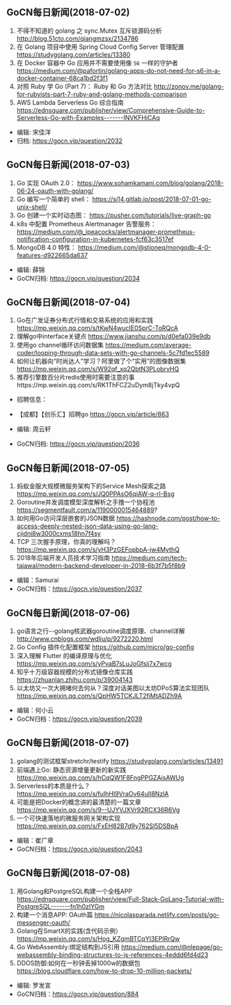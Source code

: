 ## GoCN每日新闻(2018-07-02)

1. 不得不知道的 golang 之 sync.Mutex 互斥锁源码分析 http://blog.51cto.com/qiangmzsx/2134786
2. 在 Golang 项目中使用 Spring Cloud Config Server 管理配置 https://studygolang.com/articles/13380
3. 在 Docker 容器中 Go 应用并不需要使用像 `S6` 一样的守护者 https://medium.com/@pafortin/golang-apps-do-not-need-for-s6-in-a-docker-container-68ca1bd2f3f1
4. 对照 Ruby 学 Go (Part 7)： Ruby 和 Go 方法对比 http://zonov.me/golang-for-rubyists-part-7-ruby-and-golang-methods-comparison
5. AWS Lambda Serverless Go 综合指南 https://ednsquare.com/publisher/view/Comprehensive-Guide-to-Serverless-Go-with-Examples-------INVKFHiCAq


* 编辑: 宋佳洋
* 归档: https://gocn.vip/question/2032

## GoCN每日新闻(2018-07-03)

1. Go 实现 OAuth 2.0： https://www.sohamkamani.com/blog/golang/2018-06-24-oauth-with-golang/
2. Go 编写一个简单的 shell： https://sj14.gitlab.io/post/2018-07-01-go-unix-shell/
3. Go 创建一个实时动态图： https://pusher.com/tutorials/live-graph-go
4. k8s 中配置 Prometheus  Alertmanager 告警服务： https://medium.com/@_ipeacocks/alertmanager-prometheus-notification-configuration-in-kubernetes-fcf63c3517ef
5. MongoDB 4.0 特性： https://medium.com/@stioneq/mongodb-4-0-features-d922665da637


* 编辑: 薛锦
* GoCN归档:  https://gocn.vip/question/2034

## GoCN每日新闻(2018-07-04)

1. Go在广发证券分布式行情和交易系统的应用和实践 https://mp.weixin.qq.com/s/tKwN4wucIE0SprC-ToRQcA
2. 理解go中interface关键点 https://www.jianshu.com/p/d0efa039e9db
3. 使用go channel循环访问数据集 https://medium.com/average-coder/looping-through-data-sets-with-go-channels-5c7fd1ec5589
4. 如何让机器向“时尚达人”学习？阿里做了个“实用”的图像数据集 https://mp.weixin.qq.com/s/W92qf_xq2QbtN3PLobrvHQ
5. 推荐引擎数百分片redis使用时需要注意的事https://mp.weixin.qq.com/s/RK1ThFCZ2uDym8jTky4vpQ

* 招聘信息：
* 【成都】【创乐汇】招聘go https://gocn.vip/article/863

* 编辑: 周云轩
* GoCN归档:  https://gocn.vip/question/2036

## GoCN每日新闻(2018-07-05)

1. 蚂蚁金服大规模微服务架构下的Service Mesh探索之路 https://mp.weixin.qq.com/s/JQ0PPAsO6qiAW-q-rI-Bsg
2. Goroutine并发调度模型深度解析之手撸一个协程池 https://segmentfault.com/a/1190000015464889?
3. 如何用Go访问深层嵌套的JSON数据 https://hashnode.com/post/how-to-access-deeply-nested-json-data-using-go-lang-cjidni8w3000cxms18hn7f4sy
4. TCP 三次握手原理，你真的理解吗？ https://mp.weixin.qq.com/s/yH3PzGEFopbpA-jw4MythQ
5. 2018年后端开发人员技术学习指南 https://medium.com/tech-tajawal/modern-backend-developer-in-2018-6b3f7b5f8b9

* 编辑：Samurai
* GoCN归档：https://gocn.vip/question/2037


## GoCN每日新闻(2018-07-06)

1. go语言之行--golang核武器goroutine调度原理、channel详解 http://www.cnblogs.com/wdliu/p/9272220.html
2. Go Config 插件化配置框架 https://github.com/micro/go-config
3. 深入理解 Flutter 的编译原理与优化 https://mp.weixin.qq.com/s/yPvaB7sLuJoGfsjj7x7wcg
4. 知乎十万级容器规模的分布式镜像仓库实践 https://zhuanlan.zhihu.com/p/39004143
5. 以太坊又一次大拥堵何去何从？深度对话美图以太坊DPoS算法实现团队 https://mp.weixin.qq.com/s/QpHW5TCKJLT2fiMtADZh9A

* 编辑：何小云
* GoCN归档：https://gocn.vip/question/2039



## GoCN每日新闻(2018-07-07)

1. golang的测试框架stretchr/testify https://studygolang.com/articles/13491
2. 前端遇上Go: 静态资源增量更新的新实践 https://mp.weixin.qq.com/s/hCqQW1F8FngPPGZAisAWUg
3. Serverless的本质是什么？https://mp.weixin.qq.com/s/fuIhHI9VraOv64uII8NzlA
4. 可能是把Docker的概念讲的最清楚的一篇文章 https://mp.weixin.qq.com/s/9--UJYVJXVr92RCX36R6Vg
5. 一个可快速落地的微服务网关架构实现 https://mp.weixin.qq.com/s/FxEH82B7d9y762SI5DSBpA

* 编辑：崔广章
* GoCN归档：https://gocn.vip/question/2043


## GoCN每日新闻(2018-07-08) 

1. 用Golang和PostgreSQL构建一个全栈APP https://ednsquare.com/publisher/view/Full-Stack-GoLang-Tutorial-with-PostgreSQL-------fn1h0zlYGm
2. 构建一个消息APP: OAuth篇 https://nicolasparada.netlify.com/posts/go-messenger-oauth/
3. Golang在SmartX的实践(含代码示例）https://mp.weixin.qq.com/s/Hog_KZgmBTCqYI3EPIRrQw
4. Go WebAssembly:绑定结构到JS引用 https://medium.com/@nlepage/go-webassembly-binding-structures-to-js-references-4eddd6fd4d23
5. DDOS防御:如何在一秒钟丢掉1000w的数据包 https://blog.cloudflare.com/how-to-drop-10-million-packets/

* 编辑: 罗发宣
* GoCN归档：https://gocn.vip/question/884
